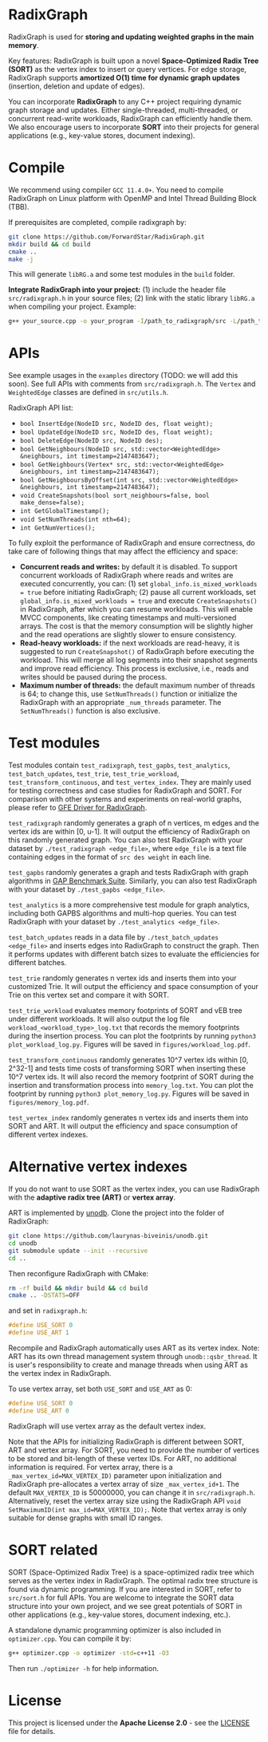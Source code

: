 # RadixGraph
RadixGraph is used for **storing and updating weighted graphs in the main memory**.

Key features: RadixGraph is built upon a novel **Space-Optimized Radix Tree (SORT)** as the vertex index to insert or query vertices. For edge storage, RadixGraph supports **amortized O(1) time for dynamic graph updates** (insertion, deletion and update of edges).

You can incorporate **RadixGraph** to any C++ project requiring dynamic graph storage and updates. Either single-threaded, multi-threaded, or concurrent read-write workloads, RadixGraph can efficiently handle them. We also encourage users to incorporate **SORT** into their projects for general applications (e.g., key-value stores, document indexing).

# Compile
We recommend using compiler ``GCC 11.4.0+``. You need to compile RadixGraph on Linux platform with OpenMP and Intel Thread Building Block (TBB).

If prerequisites are completed, compile radixgraph by:
```sh
git clone https://github.com/ForwardStar/RadixGraph.git
mkdir build && cd build
cmake ..
make -j
```

This will generate ``libRG.a`` and some test modules in the ``build`` folder.

**Integrate RadixGraph into your project:** (1) include the header file ``src/radixgraph.h`` in your source files; (2) link with the static library ``libRG.a`` when compiling your project. Example:
```sh
g++ your_source.cpp -o your_program -I/path_to_radixgraph/src -L/path_to_radixgraph/build -lRG -fopenmp -ltbb -std=c++17 -O3
```

# APIs
See example usages in the ``examples`` directory (TODO: we will add this soon). See full APIs with comments from ``src/radixgraph.h``. The ``Vertex`` and ``WeightedEdge`` classes are defined in ``src/utils.h``.

RadixGraph API list:
- ``bool InsertEdge(NodeID src, NodeID des, float weight);``
- ``bool UpdateEdge(NodeID src, NodeID des, float weight);``
- ``bool DeleteEdge(NodeID src, NodeID des);``
- ``bool GetNeighbours(NodeID src, std::vector<WeightedEdge> &neighbours, int timestamp=2147483647);``
- ``bool GetNeighbours(Vertex* src, std::vector<WeightedEdge> &neighbours, int timestamp=2147483647);``
- ``bool GetNeighboursByOffset(int src, std::vector<WeightedEdge> &neighbours, int timestamp=2147483647);``
- ``void CreateSnapshots(bool sort_neighbours=false, bool make_dense=false);``
- ``int GetGlobalTimestamp();``
- ``void SetNumThreads(int nth=64);``
- ``int GetNumVertices();``

To fully exploit the performance of RadixGraph and ensure correctness, do take care of following things that may affect the efficiency and space:
- **Concurrent reads and writes:** by default it is disabled. To support concurrent workloads of RadixGraph where reads and writes are executed concurrently, you can: (1) set ``global_info.is_mixed_workloads = true`` before initiating RadixGraph; (2) pause all current workloads, set ``global_info.is_mixed_workloads = true`` and execute ``CreateSnapshots()`` in RadixGraph, after which you can resume workloads. This will enable MVCC components, like creating timestamps and multi-versioned arrays. The cost is that the memory consumption will be slightly higher and the read operations are slightly slower to ensure consistency.
- **Read-heavy workloads:** if the next workloads are read-heavy, it is suggested to run ``CreateSnapshot()`` of RadixGraph before executing the workload. This will merge all log segments into their snapshot segments and improve read efficiency. This process is exclusive, i.e., reads and writes should be paused during the process.
- **Maximum number of threads:** the default maximum number of threads is 64; to change this, use ``SetNumThreads()`` function or initialize the RadixGraph with an appropriate ``_num_threads`` parameter. The ``SetNumThreads()`` function is also exclusive.

# Test modules
Test modules contain ``test_radixgraph``, ``test_gapbs``, ``test_analytics``, ``test_batch_updates``, ``test_trie``, ``test_trie_workload``, ``test_transform_continuous``, and ``test_vertex_index``. They are mainly used for testing correctness and case studies for RadixGraph and SORT. For comparison with other systems and experiments on real-world graphs, please refer to [GFE Driver for RadixGraph](https://github.com/ForwardStar/gfe_driver).

``test_radixgraph`` randomly generates a graph of n vertices, m edges and the vertex ids are within [0, u-1]. It will output the efficiency of RadixGraph on this randomly generated graph. You can also test RadixGraph with your dataset by ``./test_radixgraph <edge_file>``, where ``edge_file`` is a text file containing edges in the format of ``src des weight`` in each line.

``test_gapbs`` randomly generates a graph and tests RadixGraph with graph algorithms in [GAP Benchmark Suite](https://github.com/sbeamer/gapbs). Similarly, you can also test RadixGraph with your dataset by ``./test_gapbs <edge_file>``.

``test_analytics`` is a more comprehensive test module for graph analytics, including both GAPBS algorithms and multi-hop queries. You can test RadixGraph with your dataset by ``./test_analytics <edge_file>``.

``test_batch_updates`` reads in a data file by ``./test_batch_updates <edge_file>`` and inserts edges into RadixGraph to construct the graph. Then it performs updates with different batch sizes to evaluate the efficiencies for different batches.

``test_trie`` randomly generates n vertex ids and inserts them into your customized Trie. It will output the efficiency and space consumption of your Trie on this vertex set and compare it with SORT.

``test_trie_workload`` evaluates memory footprints of SORT and vEB tree under different workloads. It will also output the log file ``workload_<workload_type>_log.txt`` that records the memory footprints during the insertion process. You can plot the footprints by running ``python3 plot_workload_log.py``. Figures will be saved in ``figures/workload_log.pdf``.

``test_transform_continuous`` randomly generates 10^7 vertex ids within [0, 2^32-1] and tests time costs of transforming SORT when inserting these 10^7 vertex ids. It will also record the memory footprint of SORT during the insertion and transformation process into ``memory_log.txt``. You can plot the footprint by running ``python3 plot_memory_log.py``. Figures will be saved in ``figures/memory_log.pdf``.

``test_vertex_index`` randomly generates n vertex ids and inserts them into SORT and ART. It will output the efficiency and space consumption of different vertex indexes.

# Alternative vertex indexes
If you do not want to use SORT as the vertex index, you can use RadixGraph with the **adaptive radix tree (ART)** or **vertex array**.

ART is implemented by [unodb](https://github.com/laurynas-biveinis/unodb?tab=readme-ov-file). Clone the project into the folder of RadixGraph:
```sh
git clone https://github.com/laurynas-biveinis/unodb.git
cd unodb
git submodule update --init --recursive
cd ..
```

Then reconfigure RadixGraph with CMake:
```sh
rm -rf build && mkdir build && cd build
cmake .. -DSTATS=OFF
```

and set in ``radixgraph.h``:
```cpp
#define USE_SORT 0
#define USE_ART 1
```

Recompile and RadixGraph automatically uses ART as its vertex index. Note: ART has its own thread management system through ``unodb::qsbr_thread``. It is user's responsibility to create and manage threads when using ART as the vertex index in RadixGraph.

To use vertex array, set both ``USE_SORT`` and ``USE_ART`` as 0:
```cpp
#define USE_SORT 0
#define USE_ART 0
```

RadixGraph will use vertex array as the default vertex index.

Note that the APIs for initializing RadixGraph is different between SORT, ART and vertex array. For SORT, you need to provide the number of vertices to be stored and bit-length of these vertex IDs. For ART, no additional information is required. For vertex array, there is a ``_max_vertex_id=MAX_VERTEX_ID)`` parameter upon initialization and RadixGraph pre-allocates a vertex array of size ``_max_vertex_id+1``. The default ``MAX_VERTEX_ID`` is 50000000, you can change it in ``src/radixgraph.h``. Alternatively, reset the vertex array size using the RadixGraph API ``void SetMaximumID(int max_id=MAX_VERTEX_ID);``. Note that vertex array is only suitable for dense graphs with small ID ranges.

# SORT related
SORT (Space-Optimized Radix Tree) is a space-optimized radix tree which serves as the vertex index in RadixGraph. The optimal radix tree structure is found via dynamic programming. If you are interested in SORT, refer to ``src/sort.h`` for full APIs. You are welcome to integrate the SORT data structure into your own project, and we see great potentials of SORT in other applications (e.g., key-value stores, document indexing, etc.).

A standalone dynamic programming optimizer is also included in ``optimizer.cpp``. You can compile it by:
```sh
g++ optimizer.cpp -o optimizer -std=c++11 -O3
```

Then run ``./optimizer -h`` for help information.

# License
This project is licensed under the **Apache License 2.0** - see the [LICENSE](LICENSE) file for details.
